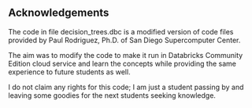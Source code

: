 ## Acknowledgements

The code in file decision_trees.dbc is a modified version of code files provided by Paul Rodriguez, Ph.D. of San Diego Supercomputer Center.

The aim was to modify the code to make it run in Databricks Community Edition cloud service and learn the concepts while providing the same experience to future students as well.

I do not claim any rights for this code; I am just a student passing by and leaving some goodies for the next students seeking knowledge.